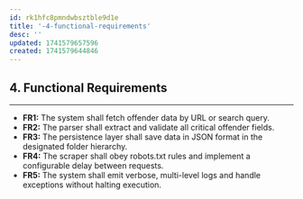 ```yaml
---
id: rk1hfc8pmndwbsztble9d1e
title: '-4-functional-requirements'
desc: ''
updated: 1741579657596
created: 1741579644846
---
```

## 4\. Functional Requirements

---

-   **FR1:** The system shall fetch offender data by URL or search query.
-   **FR2:** The parser shall extract and validate all critical offender fields.
-   **FR3:** The persistence layer shall save data in JSON format in the designated folder hierarchy.
-   **FR4:** The scraper shall obey robots.txt rules and implement a configurable delay between requests.
-   **FR5:** The system shall emit verbose, multi-level logs and handle exceptions without halting execution.
